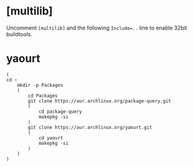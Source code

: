 # [multilib]
Uncomment `[multilib]` and the following `Include=..` line to enable 32bit buildtools.

# yaourt
```
(
cd ~
    mkdir -p Packages
    (
        cd Packages
        git clone https://aur.archlinux.org/package-query.git
        (
            cd package-query
            makepkg -si
        )
        git clone https://aur.archlinux.org/yaourt.git
        (
            cd yaourt
            makepkg -si
        )
    )
)
```

